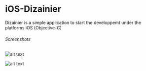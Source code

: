 iOS-Dizainier
=============

Dizainier is a simple application to start the developpemt under the platforms iOS (Objective-C)


###### Screenshots
![alt text](https://github.com/Kingsousse/iOS-Dizainer/blob/master/capt1.png "screen 1")

![alt text](https://github.com/Kingsousse/iOS-Dizainer/blob/master/capt2.png "screen 2")
